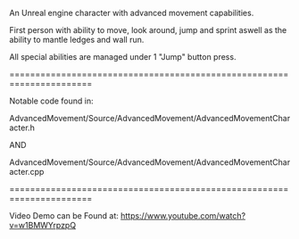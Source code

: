 An Unreal engine character with advanced movement capabilities. 

First person with ability to move, look around, jump and sprint
aswell as the ability to mantle ledges and wall run.

All special abilities are managed under 1 "Jump" button press.

======================================================================

Notable code found in:

AdvancedMovement/Source/AdvancedMovement/AdvancedMovementCharacter.h

AND

AdvancedMovement/Source/AdvancedMovement/AdvancedMovementCharacter.cpp

======================================================================

Video Demo can be Found at:
https://www.youtube.com/watch?v=w1BMWYrpzpQ



